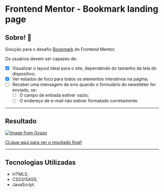 # Frontend Mentor - Bookmark landing page

## Sobre! 👋

Solução para o desafio [Bookmark](https://www.frontendmentor.io/challenges/bookmark-landing-page-5d0b588a9edda32581d29158) do Frontend Mentor.

Os usuários devem ser capazes de:

- [x] Visualizar o layout ideal para o site, dependendo do tamanho da tela do dispositivo;
- [x] Ver estados de foco para todos os elementos interativos na página;
- [ ] Receber uma mensagem de erro quando o formulário do newsletter for enviado, se:
  - [ ] O campo de entrada estiver vazio;
  - [ ] O endereço de e-mail não estiver formatado corretamente.

---

## Resultado

[![Image from Gyazo](https://i.gyazo.com/ad7019df909f856eda7ec9a907e6032e.png)](https://gyazo.com/ad7019df909f856eda7ec9a907e6032e)

[CLique aqui para ver o resultado final!](https://wellsantoss.github.io/bookmark-landing-page/)

---

## Tecnologias Utilizadas

- HTML5;
- CSS3/SASS;
- JavaScript.
